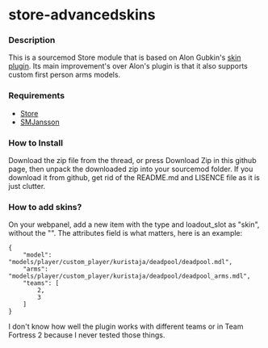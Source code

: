 store-advancedskins
============

### Description
This is a sourcemod Store module that is based on Alon Gubkin's [skin plugin](https://forums.alliedmods.net/showthread.php?t=208129).
Its main improvement's over Alon's plugin is that it also supports custom first person arms models.

### Requirements

* [Store](https://forums.alliedmods.net/showthread.php?t=207157)
* [SMJansson](https://forums.alliedmods.net/showthread.php?t=184604)

### How to Install

Download the zip file from the thread, or press Download Zip in this github page, then unpack the downloaded zip into your sourcemod folder. If you download it from github, get rid of the README.md and LISENCE file as it is just clutter.

### How to add skins?

On your webpanel, add a new item with the type and loadout_slot as "skin", without the "". The attributes field is what matters, here is an example:

	{
		"model": "models/player/custom_player/kuristaja/deadpool/deadpool.mdl",
		"arms": "models/player/custom_player/kuristaja/deadpool/deadpool_arms.mdl",
		"teams": [
			2,
			3
		]
	}

I don't know how well the plugin works with different teams or in Team Fortress 2 because I never tested those things.
